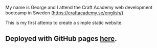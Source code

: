 My name is George and I attend
the Craft Academy web development bootcamp in Sweden (https://craftacademy.se/english/).

This is my first attemp to create a simple static website.

## Deployed with GitHub pages [here](https://raptorf1.github.io/).
